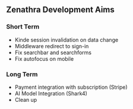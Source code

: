 ## Zenathra Development Aims

### Short Term
* Kinde session invalidation on data change
* Middleware redirect to sign-in
* Fix searchbar and searchforms
* Fix autofocus on mobile

### Long Term
* Payment integration with subscription (Stripe)
* AI Model Integration (Shark4)
* Clean up